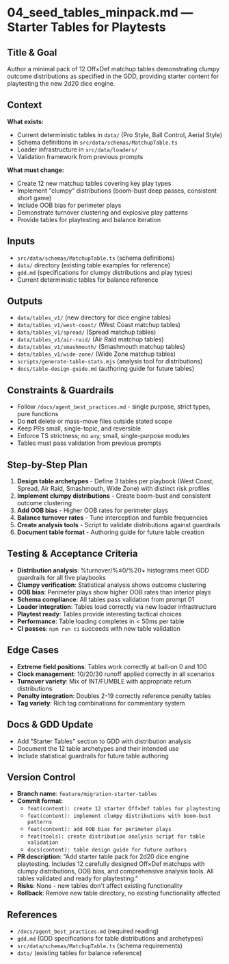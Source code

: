 # 04_seed_tables_minpack.md — Starter Tables for Playtests

## Title & Goal
Author a minimal pack of 12 Off×Def matchup tables demonstrating clumpy outcome distributions as specified in the GDD, providing starter content for playtesting the new 2d20 dice engine.

## Context
**What exists:**
- Current deterministic tables in `data/` (Pro Style, Ball Control, Aerial Style)
- Schema definitions in `src/data/schemas/MatchupTable.ts`
- Loader infrastructure in `src/data/loaders/`
- Validation framework from previous prompts

**What must change:**
- Create 12 new matchup tables covering key play types
- Implement "clumpy" distributions (boom-bust deep passes, consistent short game)
- Include OOB bias for perimeter plays
- Demonstrate turnover clustering and explosive play patterns
- Provide tables for playtesting and balance iteration

## Inputs
- `src/data/schemas/MatchupTable.ts` (schema definitions)
- `data/` directory (existing table examples for reference)
- `gdd.md` (specifications for clumpy distributions and play types)
- Current deterministic tables for balance reference

## Outputs
- `data/tables_v1/` (new directory for dice engine tables)
- `data/tables_v1/west-coast/` (West Coast matchup tables)
- `data/tables_v1/spread/` (Spread matchup tables)
- `data/tables_v1/air-raid/` (Air Raid matchup tables)
- `data/tables_v1/smashmouth/` (Smashmouth matchup tables)
- `data/tables_v1/wide-zone/` (Wide Zone matchup tables)
- `scripts/generate-table-stats.mjs` (analysis tool for distributions)
- `docs/table-design-guide.md` (authoring guide for future tables)

## Constraints & Guardrails
- Follow `/docs/agent_best_practices.md` - single purpose, strict types, pure functions
- Do **not** delete or mass-move files outside stated scope
- Keep PRs small, single-topic, and reversible
- Enforce TS strictness; no `any`; small, single-purpose modules
- Tables must pass validation from previous prompts

## Step-by-Step Plan
1. **Design table archetypes** - Define 3 tables per playbook (West Coast, Spread, Air Raid, Smashmouth, Wide Zone) with distinct risk profiles
2. **Implement clumpy distributions** - Create boom-bust and consistent outcome clustering
3. **Add OOB bias** - Higher OOB rates for perimeter plays
4. **Balance turnover rates** - Tune interception and fumble frequencies
5. **Create analysis tools** - Script to validate distributions against guardrails
6. **Document table format** - Authoring guide for future table creation

## Testing & Acceptance Criteria
- **Distribution analysis**: %turnover/%≤0/%20+ histograms meet GDD guardrails for all five playbooks
- **Clumpy verification**: Statistical analysis shows outcome clustering
- **OOB bias**: Perimeter plays show higher OOB rates than interior plays
- **Schema compliance**: All tables pass validation from prompt 01
- **Loader integration**: Tables load correctly via new loader infrastructure
- **Playtest ready**: Tables provide interesting tactical choices
- **Performance**: Table loading completes in < 50ms per table
- **CI passes**: `npm run ci` succeeds with new table validation

## Edge Cases
- **Extreme field positions**: Tables work correctly at ball-on 0 and 100
- **Clock management**: 10/20/30 runoff applied correctly in all scenarios
- **Turnover variety**: Mix of INT/FUMBLE with appropriate return distributions
- **Penalty integration**: Doubles 2-19 correctly reference penalty tables
- **Tag variety**: Rich tag combinations for commentary system

## Docs & GDD Update
- Add "Starter Tables" section to GDD with distribution analysis
- Document the 12 table archetypes and their intended use
- Include statistical guardrails for future table authoring

## Version Control
- **Branch name**: `feature/migration-starter-tables`
- **Commit format**:
  - `feat(content): create 12 starter Off×Def tables for playtesting`
  - `feat(content): implement clumpy distributions with boom-bust patterns`
  - `feat(content): add OOB bias for perimeter plays`
  - `feat(tools): create distribution analysis script for table validation`
  - `docs(content): table design guide for future authors`
- **PR description**: "Add starter table pack for 2d20 dice engine playtesting. Includes 12 carefully designed Off×Def matchups with clumpy distributions, OOB bias, and comprehensive analysis tools. All tables validated and ready for playtesting."
- **Risks**: None - new tables don't affect existing functionality
- **Rollback**: Remove new table directory, no existing functionality affected

## References
- `/docs/agent_best_practices.md` (required reading)
- `gdd.md` (GDD specifications for table distributions and archetypes)
- `src/data/schemas/MatchupTable.ts` (schema requirements)
- `data/` (existing tables for balance reference)
